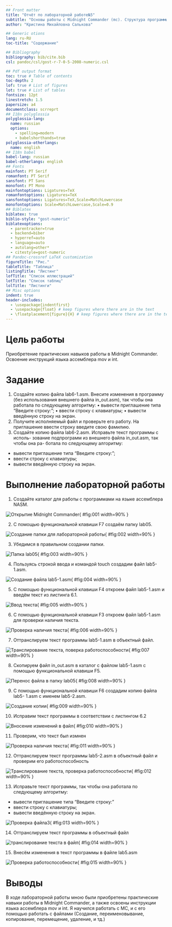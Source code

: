 ```yaml
---
## Front matter
title: "Отчёт по лабораторной работе№5"
subtitle: "Основы работы с Midnight Commander (mc). Структура программы на языке ассемблера NASM."
author: "Кристина Михайловна Салькова"

## Generic otions
lang: ru-RU
toc-title: "Содержание"

## Bibliography
bibliography: bib/cite.bib
csl: pandoc/csl/gost-r-7-0-5-2008-numeric.csl

## Pdf output format
toc: true # Table of contents
toc-depth: 2
lof: true # List of figures
lot: true # List of tables
fontsize: 12pt
linestretch: 1.5
papersize: a4
documentclass: scrreprt
## I18n polyglossia
polyglossia-lang:
  name: russian
  options:
	- spelling=modern
	- babelshorthands=true
polyglossia-otherlangs:
  name: english
## I18n babel
babel-lang: russian
babel-otherlangs: english
## Fonts
mainfont: PT Serif
romanfont: PT Serif
sansfont: PT Sans
monofont: PT Mono
mainfontoptions: Ligatures=TeX
romanfontoptions: Ligatures=TeX
sansfontoptions: Ligatures=TeX,Scale=MatchLowercase
monofontoptions: Scale=MatchLowercase,Scale=0.9
## Biblatex
biblatex: true
biblio-style: "gost-numeric"
biblatexoptions:
  - parentracker=true
  - backend=biber
  - hyperref=auto
  - language=auto
  - autolang=other*
  - citestyle=gost-numeric
## Pandoc-crossref LaTeX customization
figureTitle: "Рис."
tableTitle: "Таблица"
listingTitle: "Листинг"
lofTitle: "Список иллюстраций"
lotTitle: "Список таблиц"
lolTitle: "Листинги"
## Misc options
indent: true
header-includes:
  - \usepackage{indentfirst}
  - \usepackage{float} # keep figures where there are in the text
  - \floatplacement{figure}{H} # keep figures where there are in the text
---
```


# Цель работы

Приобретение практических навыков работы в Midnight Commander. Освоение
инструкций языка ассемблера mov и int.

# Задание

1. Создайте копию файла lab6-1.asm. Внесите изменения в программу (без
использования внешнего файла in_out.asm), так чтобы она работала по
следующему алгоритму:
• вывести приглашение типа “Введите строку:”;
• ввести строку с клавиатуры;
• вывести введённую строку на экран.
2. Получите исполняемый файл и проверьте его работу. На приглашение
ввести строку введите свою фамилию.
3. Создайте копию файла lab6-2.asm. Исправьте текст программы с исполь-
зование подпрограмм из внешнего файла in_out.asm, так чтобы она ра-
ботала по следующему алгоритму:
- вывести приглашение типа “Введите строку:”;
- ввести строку с клавиатуры;
- вывести введённую строку на экран.

# Выполнение лабораторной работы

1. Создайте каталог для работы с программами на языке ассемблера NASM.

![Открытие Midnight Commander](image/5.1.png){ #fig:001 width=90% }

2. С помощью функциональной клавиши F7 создаём папку lab05.

![Создание папки для лабораторной работы](image/рис.2.png){ #fig:002 width=90% }

3. Убедимся в правильном создании папки.

![Папка lab05](image/рис.3.png){ #fig:003 width=90% }

4. Пользуясь строкой ввода и командой touch создадим файл lab5-1.asm.

![Создание файла lab5-1.asm](image/рис.4.png){ #fig:004 width=90% }

5. С помощью функциональной клавиши F4 откроем файл lab5-1.asm и введём текст из листинга 6.1.

![Ввод текста](image/рис.5.png){ #fig:005 width=90% }

6. С помощью функциональной клавиши F3 откроем файл lab5-1.asm для проверки наличия текста.

![Проверка наличия текста](image/рис.6.png){ #fig:006 width=90% }

7. Оттранслируем текст программы lab5-1.asm в объектный файл.

![Транслирование текста, поверка работоспособности](image/рис.7.png){ #fig:007 width=90% }

8. Скопируем файл in_out.asm в каталог с файлом lab5-1.asm с помощью функциональной клавиши F5.

![Перенос файла в папку lab05](image/рис.8.png){ #fig:008 width=90% }

9. С помощью функциональной клавиши F6 создадим копию файла lab5-
1.asm с именем lab5-2.asm.

![Создание копии](image/рис.9.png){ #fig:009 width=90% }

10. Исправим текст программы в соответствии с листингом 6.2

![Вносение изменений в файл](image/рис.10.png){ #fig:010 width=90% }

11. Проверим, что текст был измнен

![Проверка наличия текста](image/рис.11.png){ #fig:011 width=90% }

12. Оттранслируем текст программы lab5-2.asm в объектный файл и проверим его работоспособность 

![Транслирование текста, проверка работоспособности](image/рис.12.png){ #fig:012 width=90% }

13. Исправьте текст программы, так чтобы она работала по следующему алгоритму:
- вывести приглашение типа “Введите строку:”
- ввести строку с клавиатуры;
- вывести введённую строку на экран.

![Проверка файлаЗ](image/рис.13.png){ #fig:013 width=90% }

14. Оттранслируем текст программы в объектный файл

![транслирование текста в файл](image/рис.14.png){ #fig:014 width=90% }

15. Внесём изменения в текст программы в файле lab5.asm

![Проверка работоспособности](image/рис.15.png){ #fig:015 width=90% }


# Выводы

В ходе лабораторной работы мною были приобретены практические навыки работы в Midnight Commander, 
а также освоены инструкции языка ассемблера mov и int. Я научился работать с MC, и с его 
помощью работать с файлами (Создание, переименовывание, копирование, перемещение, удаление, и тд.)

